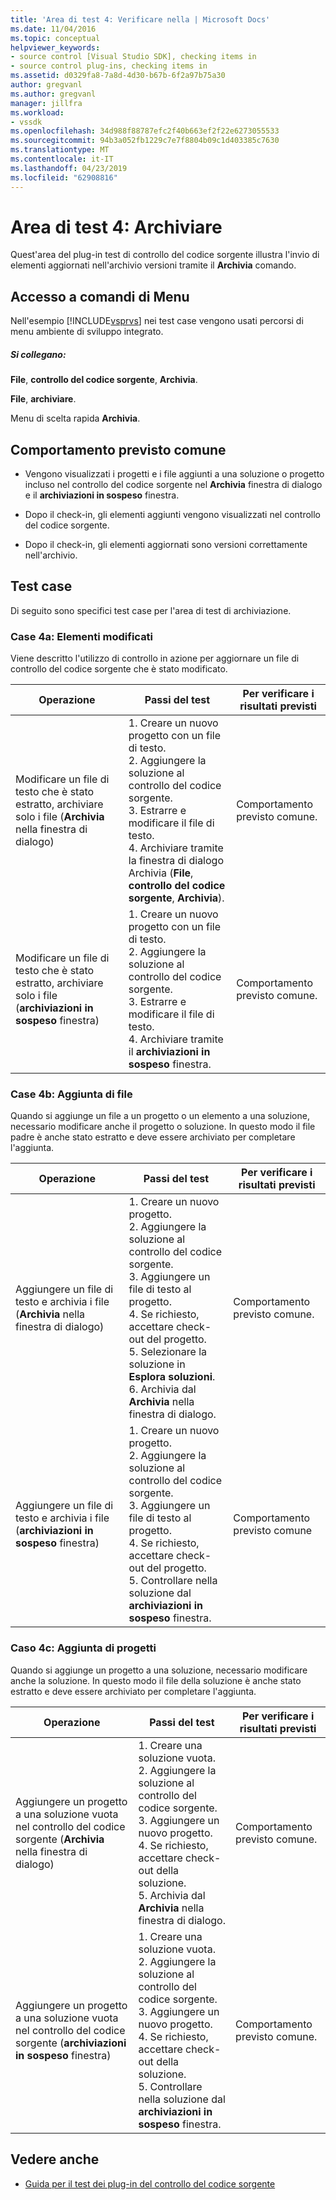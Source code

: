 ```yaml
---
title: 'Area di test 4: Verificare nella | Microsoft Docs'
ms.date: 11/04/2016
ms.topic: conceptual
helpviewer_keywords:
- source control [Visual Studio SDK], checking items in
- source control plug-ins, checking items in
ms.assetid: d0329fa8-7a8d-4d30-b67b-6f2a97b75a30
author: gregvanl
ms.author: gregvanl
manager: jillfra
ms.workload:
- vssdk
ms.openlocfilehash: 34d988f88787efc2f40b663ef2f22e6273055533
ms.sourcegitcommit: 94b3a052fb1229c7e7f8804b09c1d403385c7630
ms.translationtype: MT
ms.contentlocale: it-IT
ms.lasthandoff: 04/23/2019
ms.locfileid: "62908816"
---
```

# <a name="test-area-4-check-in"></a>Area di test 4: Archiviare
Quest'area del plug-in test di controllo del codice sorgente illustra l'invio di elementi aggiornati nell'archivio versioni tramite il **Archivia** comando.

## <a name="command-menu-access"></a>Accesso a comandi di Menu
 Nell'esempio [!INCLUDE[vsprvs](../../code-quality/includes/vsprvs_md.md)] nei test case vengono usati percorsi di menu ambiente di sviluppo integrato.

##### <a name="check-in"></a>Si collegano:
 **File**, **controllo del codice sorgente**, **Archivia**.

 **File**, **archiviare**.

 Menu di scelta rapida **Archivia**.

## <a name="common-expected-behavior"></a>Comportamento previsto comune

- Vengono visualizzati i progetti e i file aggiunti a una soluzione o progetto incluso nel controllo del codice sorgente nel **Archivia** finestra di dialogo e il **archiviazioni in sospeso** finestra.

- Dopo il check-in, gli elementi aggiunti vengono visualizzati nel controllo del codice sorgente.

- Dopo il check-in, gli elementi aggiornati sono versioni correttamente nell'archivio.

## <a name="test-cases"></a>Test case
 Di seguito sono specifici test case per l'area di test di archiviazione.

### <a name="case-4a-modified-items"></a>Case 4a: Elementi modificati
 Viene descritto l'utilizzo di controllo in azione per aggiornare un file di controllo del codice sorgente che è stato modificato.

|Operazione|Passi del test|Per verificare i risultati previsti|
|------------|----------------|--------------------------------|
|Modificare un file di testo che è stato estratto, archiviare solo i file (**Archivia** nella finestra di dialogo)|1.  Creare un nuovo progetto con un file di testo.<br />2.  Aggiungere la soluzione al controllo del codice sorgente.<br />3.  Estrarre e modificare il file di testo.<br />4.  Archiviare tramite la finestra di dialogo Archivia (**File**, **controllo del codice sorgente**, **Archivia**).|Comportamento previsto comune.|
|Modificare un file di testo che è stato estratto, archiviare solo i file (**archiviazioni in sospeso** finestra)|1.  Creare un nuovo progetto con un file di testo.<br />2.  Aggiungere la soluzione al controllo del codice sorgente.<br />3.  Estrarre e modificare il file di testo.<br />4.  Archiviare tramite il **archiviazioni in sospeso** finestra.|Comportamento previsto comune.|

### <a name="case-4b-adding-files"></a>Case 4b: Aggiunta di file
 Quando si aggiunge un file a un progetto o un elemento a una soluzione, necessario modificare anche il progetto o soluzione. In questo modo il file padre è anche stato estratto e deve essere archiviato per completare l'aggiunta.

|Operazione|Passi del test|Per verificare i risultati previsti|
|------------|----------------|--------------------------------|
|Aggiungere un file di testo e archivia i file (**Archivia** nella finestra di dialogo)|1.  Creare un nuovo progetto.<br />2.  Aggiungere la soluzione al controllo del codice sorgente.<br />3.  Aggiungere un file di testo al progetto.<br />4.  Se richiesto, accettare check-out del progetto.<br />5.  Selezionare la soluzione in **Esplora soluzioni**.<br />6.  Archivia dal **Archivia** nella finestra di dialogo.|Comportamento previsto comune.|
|Aggiungere un file di testo e archivia i file (**archiviazioni in sospeso** finestra)|1.  Creare un nuovo progetto.<br />2.  Aggiungere la soluzione al controllo del codice sorgente.<br />3.  Aggiungere un file di testo al progetto.<br />4.  Se richiesto, accettare check-out del progetto.<br />5.  Controllare nella soluzione dal **archiviazioni in sospeso** finestra.|Comportamento previsto comune|

### <a name="case-4c-adding-projects"></a>Caso 4c: Aggiunta di progetti
 Quando si aggiunge un progetto a una soluzione, necessario modificare anche la soluzione. In questo modo il file della soluzione è anche stato estratto e deve essere archiviato per completare l'aggiunta.

|Operazione|Passi del test|Per verificare i risultati previsti|
|------------|----------------|--------------------------------|
|Aggiungere un progetto a una soluzione vuota nel controllo del codice sorgente (**Archivia** nella finestra di dialogo)|1.  Creare una soluzione vuota.<br />2.  Aggiungere la soluzione al controllo del codice sorgente.<br />3.  Aggiungere un nuovo progetto.<br />4.  Se richiesto, accettare check-out della soluzione.<br />5.  Archivia dal **Archivia** nella finestra di dialogo.|Comportamento previsto comune.|
|Aggiungere un progetto a una soluzione vuota nel controllo del codice sorgente (**archiviazioni in sospeso** finestra)|1.  Creare una soluzione vuota.<br />2.  Aggiungere la soluzione al controllo del codice sorgente.<br />3.  Aggiungere un nuovo progetto.<br />4.  Se richiesto, accettare check-out della soluzione.<br />5.  Controllare nella soluzione dal **archiviazioni in sospeso** finestra.|Comportamento previsto comune.|

## <a name="see-also"></a>Vedere anche
- [Guida per il test dei plug-in del controllo del codice sorgente](../../extensibility/internals/test-guide-for-source-control-plug-ins.md)